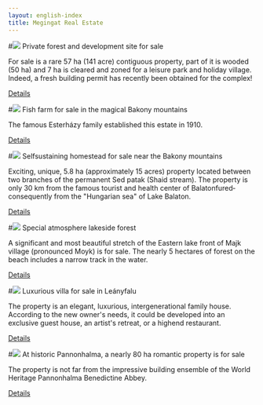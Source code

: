 ```yaml
---
layout: english-index
title: Megingat Real Estate
---
```



#![](http://i.imgur.com/gIYG2l7.jpg) Private forest and development site for sale

For sale is a rare 57 ha (141 acre) contiguous property, part of it is wooded (50 ha) and 7 ha is cleared and zoned for a leisure park and holiday village.
Indeed, a fresh building permit has recently been obtained for the complex!

[Details](/for-sale/development-site)


#![](http://i.imgur.com/CZ8Wz2E.jpg) Fish farm for sale in the magical Bakony mountains

The famous Esterházy family established this estate in 1910.

[Details](/for-sale/fish-farm)


#![](http://i.imgur.com/cHwgdIm.jpg) Self­sustaining homestead for sale near the Bakony mountains

Exciting, unique, 5.8 ha (approximately 15 acres) property located between two branches of the permanent
Sed patak (Shaid stream). The property is only 30 km from the famous tourist and health center of
Balatonfured­­consequently from the "Hungarian sea" of Lake Balaton.

[Details](/for-sale/mill)


#![](http://i.imgur.com/EBvtfTD.jpg) Special atmosphere lakeside forest

A significant and most beautiful stretch of the Eastern lake front of Majk village (pronounced Moyk) is for sale.
The nearly 5 hectares of forest on the beach includes a narrow track in the water.

[Details](/for-sale/majk-forest)


#![](http://i.imgur.com/8MmaJiO.jpg) Luxurious villa for sale in Leányfalu

The property is an elegant, luxurious, inter­generational family house.
According to the new owner's needs, it could be developed into an exclusive guest house, an artist's retreat, or a high­end restaurant.

[Details](/for-sale/leanyfalu)


#![](http://i.imgur.com/J4m9gPe.jpg) At historic Pannonhalma, a nearly 80 ha romantic property is for sale

The property is not far from the impressive building ensemble of the World Heritage Pannonhalma Benedictine Abbey.

[Details](/for-sale/pannonhalma)
